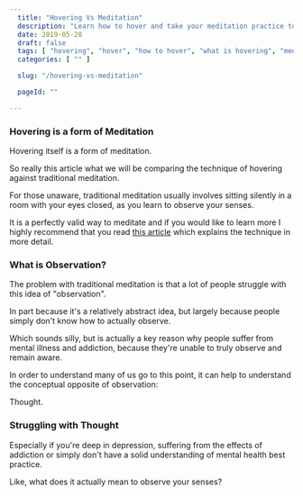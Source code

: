 ```yaml
---
  title: "Hovering Vs Meditation"
  description: "Learn how to hover and take your meditation practice to the next level."
  date: 2019-05-28
  draft: false
  tags: [ "hovering", "hover", "how to hover", "what is hovering", "meditation", "meditation technique", "porn addiction recovery", "neverfap deluxe", "neverfap" ]
  categories: [ "" ]

  slug: "/hovering-vs-meditation"

  pageId: ""

---
```


<h3>Hovering is a form of Meditation</h3>

Hovering itself is a form of meditation.

So really this article what we will be comparing the technique of hovering against traditional meditation.

For those unaware, traditional meditation usually involves sitting silently in a room with your eyes closed, as you learn to observe your senses.

It is a perfectly valid way to meditate and if you would like to learn more I highly recommend that you read <a href="https://neverfapdeluxe.com/practices/observe-your-senses" class="link">this article</a> which explains the technique in more detail.

<h3>What is Observation?</h3>

The problem with traditional meditation is that a lot of people struggle with this idea of "observation".

In part because it's a relatively abstract idea, but largely because people simply don't know how to actually observe.

Which sounds silly, but is actually a key reason why people suffer from mental illness and addiction, because they're unable to truly observe and remain aware.

In order to understand many of us go to this point, it can help to understand the conceptual opposite of observation: 

Thought.

<h3>Struggling with Thought</h3>





Especially if you're deep in depression, suffering from the effects of addiction or simply don't have a solid understanding of mental health best practice.

Like, what does it actually mean to observe your senses?


